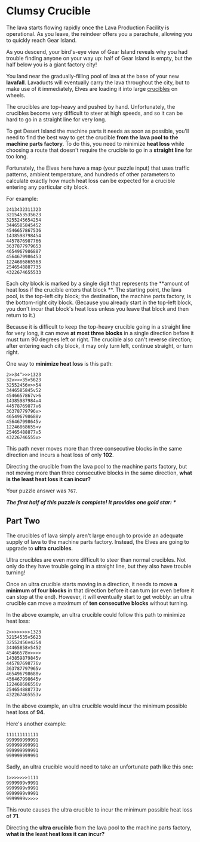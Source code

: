 # Clumsy Crucible

The lava starts flowing rapidly once the Lava Production Facility is operational. As you leave, the reindeer offers you
a parachute, allowing you to quickly reach Gear Island.

As you descend, your bird's-eye view of Gear Island reveals why you had trouble finding anyone on your way up: half of
Gear Island is empty, but the half below you is a giant factory city!

You land near the gradually-filling pool of lava at the base of your new **lavafall**. Lavaducts will eventually carry
the lava throughout the city, but to make use of it immediately, Elves are loading it into
large [crucibles](https://en.wikipedia.org/wiki/Crucible) on wheels.

The crucibles are top-heavy and pushed by hand. Unfortunately, the crucibles become very difficult to steer at high
speeds, and so it can be hard to go in a straight line for very long.

To get Desert Island the machine parts it needs as soon as possible, you'll need to find the best way to get the
crucible **from the lava pool to the machine parts factory**. To do this, you need to minimize **heat loss** while
choosing a route that doesn't require the crucible to go in a **straight line** for too long.

Fortunately, the Elves here have a map (your puzzle input) that uses traffic patterns, ambient temperature, and hundreds
of other parameters to calculate exactly how much heat loss can be expected for a crucible entering any particular city
block.

For example:

```
2413432311323
3215453535623
3255245654254
3446585845452
4546657867536
1438598798454
4457876987766
3637877979653
4654967986887
4564679986453
1224686865563
2546548887735
4322674655533
```

Each city block is marked by a single digit that represents the **amount of heat loss if the crucible enters that block
**. The starting point, the lava pool, is the top-left city block; the destination, the machine parts factory, is the
bottom-right city block. (Because you already start in the top-left block, you don't incur that block's heat loss unless
you leave that block and then return to it.)

Because it is difficult to keep the top-heavy crucible going in a straight line for very long, it can move **at most
three blocks** in a single direction before it must turn 90 degrees left or right. The crucible also can't reverse
direction; after entering each city block, it may only turn left, continue straight, or turn right.

One way to **minimize heat loss** is this path:

```
2>>34^>>>1323
32v>>>35v5623
32552456v>>54
3446585845v52
4546657867v>6
14385987984v4
44578769877v6
36378779796v>
465496798688v
456467998645v
12246868655<v
25465488877v5
43226746555v>
```

This path never moves more than three consecutive blocks in the same direction and incurs a heat loss of only **102**.

Directing the crucible from the lava pool to the machine parts factory, but not moving more than three consecutive
blocks in the same direction, **what is the least heat loss it can incur?**

Your puzzle answer was `767`.

*__The first half of this puzzle is complete! It provides one gold star: *__*

## Part Two

The crucibles of lava simply aren't large enough to provide an adequate supply of lava to the machine parts factory.
Instead, the Elves are going to upgrade to **ultra crucibles**.

Ultra crucibles are even more difficult to steer than normal crucibles. Not only do they have trouble going in a
straight line, but they also have trouble turning!

Once an ultra crucible starts moving in a direction, it needs to move **a minimum of four blocks** in that direction
before it can turn (or even before it can stop at the end). However, it will eventually start to get wobbly: an ultra
crucible can move a maximum of **ten consecutive blocks** without turning.

In the above example, an ultra crucible could follow this path to minimize heat loss:

```
2>>>>>>>>1323
32154535v5623
32552456v4254
34465858v5452
45466578v>>>>
143859879845v
445787698776v
363787797965v
465496798688v
456467998645v
122468686556v
254654888773v
432267465553v
```

In the above example, an ultra crucible would incur the minimum possible heat loss of **94**.

Here's another example:

```
111111111111
999999999991
999999999991
999999999991
999999999991
```

Sadly, an ultra crucible would need to take an unfortunate path like this one:

```
1>>>>>>>1111
9999999v9991
9999999v9991
9999999v9991
9999999v>>>>
```

This route causes the ultra crucible to incur the minimum possible heat loss of **71**.

Directing the **ultra crucible** from the lava pool to the machine parts factory, **what is the least heat loss it can
incur?**
